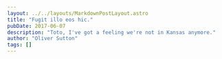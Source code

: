 ```yaml
---
layout: ../../layouts/MarkdownPostLayout.astro
title: "Fugit illo eos hic."
pubDate: 2017-06-07
description: "Toto, I've got a feeling we're not in Kansas anymore."
author: "Oliver Sutton"
tags: []
---
```




